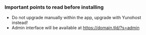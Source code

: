 ### Important points to read before installing

- Do not upgrade manually within the app, upgrade with Yunohost instead!
- Admin interface will be available at https://domain.tld/?s=admin
